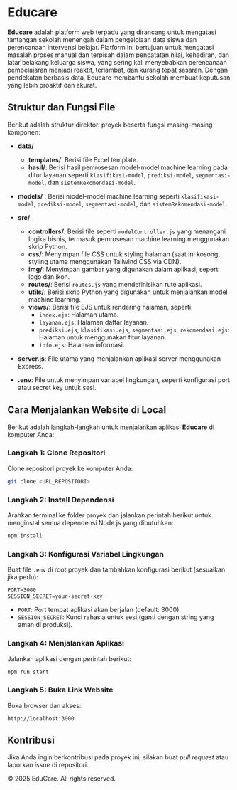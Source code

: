 # Educare

**Educare** adalah platform web terpadu yang dirancang untuk mengatasi tantangan sekolah menengah dalam pengelolaan data siswa dan perencanaan intervensi belajar. Platform ini bertujuan untuk mengatasi masalah proses manual dan terpisah dalam pencatatan nilai, kehadiran, dan latar belakang keluarga siswa, yang sering kali menyebabkan perencanaan pembelajaran menjadi reaktif, terlambat, dan kurang tepat sasaran. Dengan pendekatan berbasis data, Educare membantu sekolah membuat keputusan yang lebih proaktif dan akurat.

## Struktur dan Fungsi File

Berikut adalah struktur direktori proyek beserta fungsi masing-masing komponen:

- **data/**

  - **templates/**: Berisi file Excel template.
  - **hasil/**: Berisi hasil pemrosesan model-model machine learning pada ditur layanan seperti `klasifikasi-model`, `prediksi-model`, `segmentasi-model`, dan `sistemRekomendasi-model`.

- **models/** : Berisi model-model machine learning seperti `klasifikasi-model`, `prediksi-model`, `segmentasi-model`, dan `sistemRekomendasi-model`.

- **src/**

  - **controllers/**: Berisi file seperti `modelController.js` yang menangani logika bisnis, termasuk pemrosesan machine learning menggunakan skrip Python.
  - **css/**: Menyimpan file CSS untuk styling halaman (saat ini kosong, styling utama menggunakan Tailwind CSS via CDN).
  - **img/**: Menyimpan gambar yang digunakan dalam aplikasi, seperti logo dan ikon.
  - **routes/**: Berisi `routes.js` yang mendefinisikan rute aplikasi.
  - **utils/**: Berisi skrip Python yang digunakan untuk menjalankan model machine learning.
  - **views/**: Berisi file EJS untuk rendering halaman, seperti:
    - `index.ejs`: Halaman utama.
    - `layanan.ejs`: Halaman daftar layanan.
    - `prediksi.ejs`, `klasifikasi.ejs`, `segmentasi.ejs`, `rekomendasi.ejs`: Halaman untuk menggunakan fitur layanan.
    - `info.ejs`: Halaman informasi.

- **server.js**: File utama yang menjalankan aplikasi server menggunakan Express.
- **.env**: File untuk menyimpan variabel lingkungan, seperti konfigurasi port atau secret key untuk sesi.

## Cara Menjalankan Website di Local

Berikut adalah langkah-langkah untuk menjalankan aplikasi **Educare** di komputer Anda:

### Langkah 1: Clone Repositori

Clone repositori proyek ke komputer Anda:

```bash
git clone <URL_REPOSITORI>
```

### Langkah 2: Install Dependensi

Arahkan terminal ke folder proyek dan jalankan perintah berikut untuk menginstal semua dependensi Node.js yang dibutuhkan:

```bash
npm install
```

### Langkah 3: Konfigurasi Variabel Lingkungan

Buat file `.env` di root proyek dan tambahkan konfigurasi berikut (sesuaikan jika perlu):

```env
PORT=3000
SESSION_SECRET=your-secret-key
```

- `PORT`: Port tempat aplikasi akan berjalan (default: 3000).
- `SESSION_SECRET`: Kunci rahasia untuk sesi (ganti dengan string yang aman di produksi).

### Langkah 4: Menjalankan Aplikasi

Jalankan aplikasi dengan perintah berikut:

```bash
npm run start
```

### Langkah 5: Buka Link Website

Buka browser dan akses:

```
http://localhost:3000
```

## Kontribusi

Jika Anda ingin berkontribusi pada proyek ini, silakan buat _pull request_ atau laporkan _issue_ di repositori.

© 2025 EduCare. All rights reserved.
